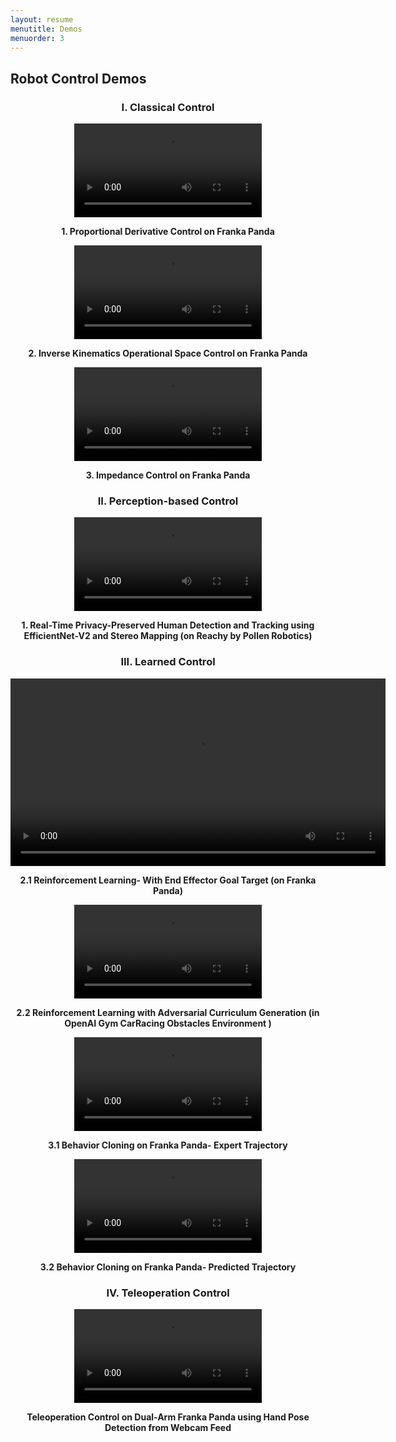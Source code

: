 ```yaml
---
layout: resume
menutitle: Demos
menuorder: 3
---
```

<a></a>
## Robot Control Demos

<h3 style="text-align: center;">I. Classical Control</h3>

<div style="text-align: center;">
<video style="width: 300px; height: auto;" controls>
  <source src="https://PRISHIta123.github.io/assets/franka_pd_control.mp4" type="video/mp4">
</video>
<p style="text-align: center; font-weight: bold;">1. Proportional Derivative Control on Franka Panda</p>
</div>

<div style="text-align: center;">
<video style="width: 300px; height: auto;" controls>
  <source src="https://PRISHIta123.github.io/assets/franka_inverse_kinematics.mp4" type="video/mp4">
</video>
<p style="text-align: center; font-weight: bold;">2. Inverse Kinematics Operational Space Control on Franka Panda</p>
</div>

<div style="text-align: center;">
<video style="width: 300px; height: auto;" controls>
  <source src="https://PRISHIta123.github.io/assets/franka_impedance_control.mp4" type="video/mp4">
</video>
<p style="text-align: center; font-weight: bold;">3. Impedance Control on Franka Panda</p>
</div>

<h3 style="text-align: center;"> II. Perception-based Control</h3>

<div style="text-align: center;">
<video style="width: 300px; height: auto;" controls>
  <source src="https://PRISHIta123.github.io/assets/ShadowSense_demo.mp4" type="video/mp4">
</video>
<p style="text-align: center; font-weight: bold;">1. Real-Time Privacy-Preserved Human Detection and Tracking using EfficientNet-V2 and Stereo Mapping (on Reachy by Pollen Robotics)</p>
</div>

<h3 style="text-align: center;"> III. Learned Control</h3>

<div style="text-align: center;">
<video style="width: 600px; height: auto;" controls>
  <source src="https://PRISHIta123.github.io/assets/PPO_RL.mp4" type="video/mp4">
</video>
<p style="text-align: center; font-weight: bold;">2.1 Reinforcement Learning- With End Effector Goal Target (on Franka Panda) </p>
</div>

<div style="text-align: center;">
<video style="width: 300px; height: auto;" controls>
  <source src="https://PRISHIta123.github.io/assets/both_trainer_c.mp4" type="video/mp4">
</video>
<p style="text-align: center; font-weight: bold;">2.2 Reinforcement Learning with Adversarial Curriculum Generation (in OpenAI Gym CarRacing Obstacles Environment )</p>
</div>

<div style="text-align: center;">
<video style="width: 300px; height: auto;" controls>
  <source src="https://PRISHIta123.github.io/assets/expert_trajectory.mp4" type="video/mp4">
</video>
<p style="text-align: center; font-weight: bold;">3.1 Behavior Cloning on Franka Panda- Expert Trajectory</p>
</div>

<div style="text-align: center;">
<video style="width: 300px; height: auto;" controls>
  <source src="https://PRISHIta123.github.io/assets/predicted_trajectory.mp4" type="video/mp4">
</video>
<p style="text-align: center; font-weight: bold;">3.2 Behavior Cloning on Franka Panda- Predicted Trajectory</p>
</div>


<h3 style="text-align: center;">IV. Teleoperation Control</h3>

<div style="text-align: center;">
<video style="width: 300; height: auto;" controls>
  <source src="https://PRISHIta123.github.io/assets/Teleop_demo.mp4" type="video/mp4">
</video>
<p style="text-align: center; font-weight: bold;">Teleoperation Control on Dual-Arm Franka Panda using Hand Pose Detection from Webcam Feed</p>
</div>

